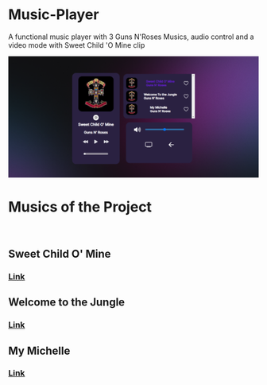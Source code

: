 # Music-Player

A functional music player with 3 Guns N'Roses Musics, audio control and a video mode with Sweet Child 'O Mine clip




<img src="./assets/caption.png">

# Musics of the Project

<br>
<h2>Sweet Child O' Mine</h2> 

<h3> <a href="https://www.youtube.com/watch?v=1w7OgIMMRc4" target="_blank"> Link </a></h3> 

<h2>Welcome to the Jungle</h2> 

<h3><a href="https://www.youtube.com/watch?v=o1tj2zJ2Wvg"  target="_blank"> Link </a></h3>

<h2> My Michelle</h2> 

<h3><a href="https://www.youtube.com/watch?v=scmvAg_S97k" target="_blank"> Link </a></h3>